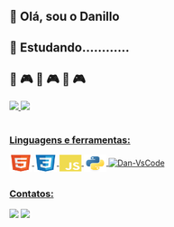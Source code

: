 ## 👋  Olá, sou o Danillo
## 🌱  Estudando............
## 🎲 🎮 🎲 🎮 🎲 🎮 

<div>
  
  <a href="https://github.com/DanilloMsilva">
  <img height="180em" src="https://github-readme-stats.vercel.app/api?username=DanilloMsilva&show_icons=true&theme=dark&include_all_commits=true&count_private=true"/>
  
  <img height="180em" src="https://github-readme-stats.vercel.app/api/top-langs/?username=DanilloMsilva&layout=demot&theme=dark"/> 
  
</div>

<div style="display: inline_block"><br>
<h3 align="left">Linguagens e ferramentas:</h3>
  <img align="center" alt="Dan-HTML" height="30" width="40" src="https://raw.githubusercontent.com/devicons/devicon/master/icons/html5/html5-original.svg">
  <img align="center" alt="Dan-CSS" height="30" width="40" src="https://raw.githubusercontent.com/devicons/devicon/master/icons/css3/css3-original.svg">
  <img align="center" alt="Dan-Js" height="30" width="40" src="https://raw.githubusercontent.com/devicons/devicon/master/icons/javascript/javascript-plain.svg">
  <img align="center" alt="Dan-Python" height="30" width="40" src="https://raw.githubusercontent.com/devicons/devicon/master/icons/python/python-original.svg">
  <img align="center" alt="Dan-VsCode" height="30" width="40" src="https://cdn.jsdelivr.net/gh/devicons/devicon/icons/vscode/vscode-original.svg"/>
</div>

##

<div>

  <h3 align="left">Contatos:</h3>
   
  <a href = "mailto:danillosilvamacario2002@gmail.com"><img src="https://img.shields.io/badge/Gmail-D14836?style=for-the-badge&logo=gmail&logoColor=white" target="_blank"></a>
  <a href="https://www.linkedin.com/in/danillo-silva-622b4a1b8" target="_blank"><img src="https://img.shields.io/badge/-LinkedIn-%230077B5?style=for-the-badge&logo=linkedin&logoColor=white" target="_blank"></a> 

</div>
